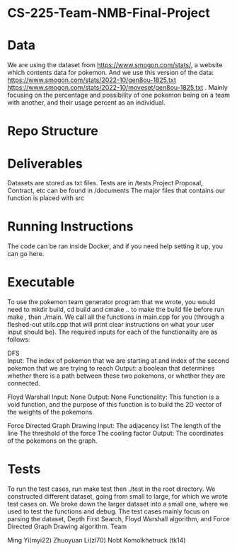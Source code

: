 # CS-225-Team-NMB-Final-Project

# Data
We are using the dataset from https://www.smogon.com/stats/, a website which contents data for pokemon. And we use this version of the data:
https://www.smogon.com/stats/2022-10/gen8ou-1825.txt
https://www.smogon.com/stats/2022-10/moveset/gen8ou-1825.txt
. Mainly focusing on the percentage and possibility of one pokemon being on a team with another, and their usage percent as an individual. 

# Repo Structure

# Deliverables

Datasets are stored as txt files.
Tests are in /tests
Project Proposal, Contract, etc can be found in /documents
The major files that contains our function is placed with src

# Running Instructions
The code can be ran inside Docker, and if you need help setting it up, you can go here.

# Executable
To use the pokemon team generator program that we wrote, you would need to mkdir build, cd build and cmake .. to make the build file before run make , then ./main. 
We call all the functions in main.cpp for you (through a fleshed-out utils.cpp that will print clear instructions on what your user input should be). The required inputs for each of the functionality are as follows:

DFS 	
Input: The index of pokemon that we are starting at and index of the second pokemon that we are trying to reach
Output: a boolean that determines whether there is a path between these two pokemons, or whether they are connected.

Floyd Warshall
Input: None
Output: None 
Functionality: This function is a void function, and the purpose of this function is to build the 2D vector of the weights of the pokemons. 

Force Directed Graph Drawing 
Input: 
The adjacency list
The length of the line
The threshold of the force
The cooling factor 
Output: 
The coordinates of the pokemons on the graph.
 
# Tests
To run the test cases, run make test then ./test in the root directory.
We constructed different dataset, going from small to large, for which we wrote test cases on. We broke down the larger dataset into a small one, where we used to test the functions and debug. The test cases mainly focus on parsing the dataset, Depth First Search, Floyd Warshall algorithm, and Force Directed Graph Drawing algorithm. 
Team

Ming Yi(myi22)
Zhuoyuan Li(zl70)
Nobt Komolkhetruck (tk14)
